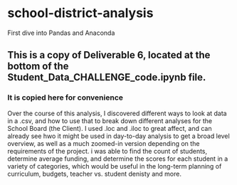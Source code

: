 # school-district-analysis
First dive into Pandas and Anaconda

## This is a copy of Deliverable 6, located at the bottom of the Student_Data_CHALLENGE_code.ipynb file.
### It is copied here for convenience
Over the course of this analysis, I discovered different ways to look at data in a .csv, and how to use that to break down different analyses for the School Board (the Client). I used .loc and .iloc to great affect, and can already see hwo it might be used in day-to-day analysis to get a broad level overview, as well as a much zoomed-in version depending on the requirements of the project. i was able to find the count of students, determine average funding, and determine the scores for each student in a variety of categories, which would be useful in the long-term planning of curriculum, budgets, teacher vs. student denisty and more.

